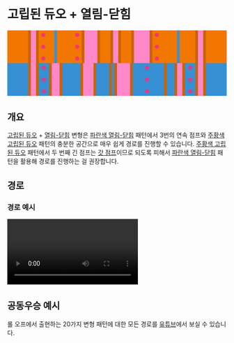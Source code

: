 # 고립된 듀오 + 열림-닫힘

![Isolated Duo + Open-Closed](../images/variations/isolated-duo-open-closed.jpg)

## 개요

[고립된 듀오](../rolls/isolated-duo.md#주황색-롤) + [열림-닫힘](../rolls/closed-open-open-closed.md#파란색-롤) 변형은 [파란색 열림-닫힘](../rolls/closed-open-open-closed.md#파란색-롤) 패턴에서 3번의 연속 점프와 [주황색 고립된 듀오](../rolls/isolated-duo.md#주황색-롤) 패턴의 충분한 공간으로 매우 쉽게 경로를 진행할 수 있습니다. [주황색 고립된 듀오](../rolls/isolated-duo.md#주황색-롤) 패턴에서 두 번째 긴 점프는 [갓 점프](../advanced/isolated-duo-god-jumps.md)이므로 되도록 피해서 [파란색 열림-닫힘](../rolls/closed-open-open-closed.md#파란색-롤) 패턴을 활용해 경로를 진행하는 걸 권장합니다.

## 경로

### 경로 예시

<video controls>
  <source src="../../images/variations/isolated-duo-open-closed-standard-path.mp4" type="video/mp4">
</video>

## 공동우승 예시

롤 오프에서 출현하는 20가지 변형 패턴에 대한 모든 경로를 [유튜브](https://www.youtube.com/playlist?list=PLG_QNSp9ZgJLWYSNl4vY26VJCZeOQHO1F)에서 보실 수 있습니다.
